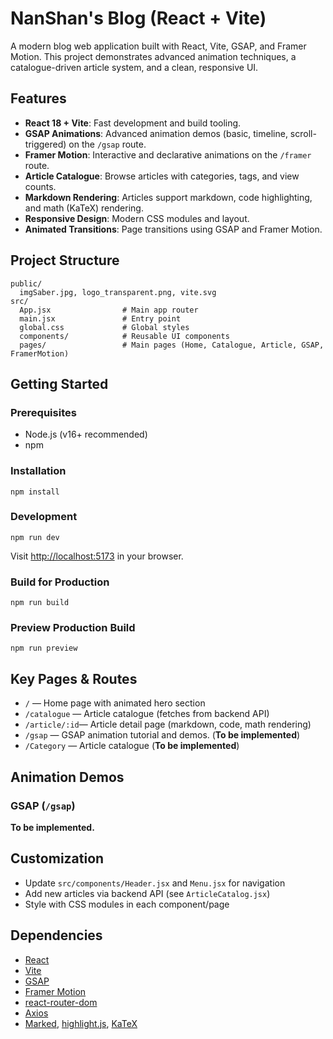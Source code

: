 # NanShan's Blog (React + Vite)

A modern blog web application built with React, Vite, GSAP, and Framer Motion. This project demonstrates advanced animation techniques, a catalogue-driven article system, and a clean, responsive UI.

## Features

- **React 18 + Vite**: Fast development and build tooling.
- **GSAP Animations**: Advanced animation demos (basic, timeline, scroll-triggered) on the `/gsap` route.
- **Framer Motion**: Interactive and declarative animations on the `/framer` route.
- **Article Catalogue**: Browse articles with categories, tags, and view counts.
- **Markdown Rendering**: Articles support markdown, code highlighting, and math (KaTeX) rendering.
- **Responsive Design**: Modern CSS modules and layout.
- **Animated Transitions**: Page transitions using GSAP and Framer Motion.

## Project Structure

```
public/
  imgSaber.jpg, logo_transparent.png, vite.svg
src/
  App.jsx                # Main app router
  main.jsx               # Entry point
  global.css             # Global styles
  components/            # Reusable UI components
  pages/                 # Main pages (Home, Catalogue, Article, GSAP, FramerMotion)
```

## Getting Started

### Prerequisites
- Node.js (v16+ recommended)
- npm

### Installation

```pwsh
npm install
```

### Development

```pwsh
npm run dev
```
Visit [http://localhost:5173](http://localhost:5173) in your browser.

### Build for Production

```pwsh
npm run build
```

### Preview Production Build

```pwsh
npm run preview
```

## Key Pages & Routes

- `/`           — Home page with animated hero section
- `/catalogue`  — Article catalogue (fetches from backend API)
- `/article/:id`— Article detail page (markdown, code, math rendering)
- `/gsap`       — GSAP animation tutorial and demos. (**To be implemented**)
- `/Category`     — Article catalogue (**To be implemented**)

## Animation Demos

### GSAP (`/gsap`)

**To be implemented.**


## Customization
- Update `src/components/Header.jsx` and `Menu.jsx` for navigation
- Add new articles via backend API (see `ArticleCatalog.jsx`)
- Style with CSS modules in each component/page

## Dependencies
- [React](https://react.dev/)
- [Vite](https://vitejs.dev/)
- [GSAP](https://greensock.com/gsap/)
- [Framer Motion](https://www.framer.com/motion/)
- [react-router-dom](https://reactrouter.com/)
- [Axios](https://axios-http.com/)
- [Marked](https://marked.js.org/), [highlight.js](https://highlightjs.org/), [KaTeX](https://katex.org/)